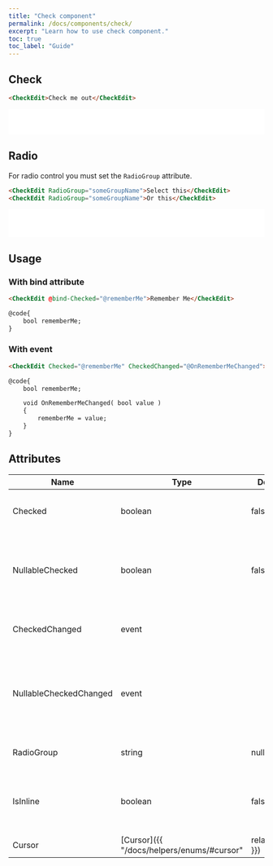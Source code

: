 ```yaml
---
title: "Check component"
permalink: /docs/components/check/
excerpt: "Learn how to use check component."
toc: true
toc_label: "Guide"
---
```


## Check

```html
<CheckEdit>Check me out</CheckEdit>
```

<iframe src="/examples/forms/check/" frameborder="0" scrolling="no" style="width:100%;height:50px;"></iframe>

## Radio

For radio control you must set the `RadioGroup` attribute.

```html
<CheckEdit RadioGroup="someGroupName">Select this</CheckEdit>
<CheckEdit RadioGroup="someGroupName">Or this</CheckEdit>
```

<iframe src="/examples/forms/radio/" frameborder="0" scrolling="no" style="width:100%;height:55px;"></iframe>

## Usage

### With bind attribute

```html
<CheckEdit @bind-Checked="@rememberMe">Remember Me</CheckEdit>

@code{
    bool rememberMe;
}
```

### With event

```html
<CheckEdit Checked="@rememberMe" CheckedChanged="@OnRememberMeChanged">Remember Me</CheckEdit>

@code{
    bool rememberMe;

    void OnRememberMeChanged( bool value )
    {
        rememberMe = value;
    }
}
```

## Attributes

| Name                    | Type                                                                       | Default      | Description                                                                           |
|-------------------------|----------------------------------------------------------------------------|--------------|---------------------------------------------------------------------------------------|
| Checked                 | boolean                                                                    | false        | Gets or sets the checked flag.                                                        |
| NullableChecked         | boolean                                                                    | false        | Gets or sets the nullable value for checked flag.    **[WILL BE REMOVED]**            |
| CheckedChanged          | event                                                                      |              | Occurs when the check state is changed.                                               |
| NullableCheckedChanged  | event                                                                      |              | Occurs when the check state of nullable value is changed. **[WILL BE REMOVED]**       |
| RadioGroup              | string                                                                     | null         | Sets the radio group name.                                                            |
| IsInline                | boolean                                                                    | false        | Group checkboxes or radios on the same horizontal row.                                |
| Cursor                  | [Cursor]({{ "/docs/helpers/enums/#cursor" | relative_url }})               | `Default`    | Defines the mouse cursor based on the behavior by the current CSS framework.         |